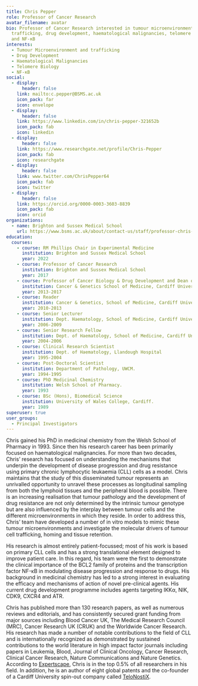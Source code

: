 ```yaml
---
title: Chris Pepper
role: Professor of Cancer Research
avatar_filename: avatar
bio: Professor of Cancer Research interested in tumour microenvironment and
  trafficking, drug development, haematological malignancies, telomere biology
  and NF-κB
interests:
  - Tumour Microenvironment and trafficking
  - Drug Development
  - Haematological Malignancies
  - Telomere Biology
  - NF-κB
social:
  - display:
      header: false
    link: mailto:c.pepper@BSMS.ac.uk
    icon_pack: far
    icon: envelope
  - display:
      header: false
    link: https://www.linkedin.com/in/chris-pepper-321652b
    icon_pack: fab
    icon: linkedin
  - display:
      header: false
    link: https://www.researchgate.net/profile/Chris-Pepper
    icon_pack: fab
    icon: researchgate
  - display:
      header: false
    link: www.twitter.com/ChrisPepper64
    icon_pack: fab
    icon: twitter
  - display:
      header: false
    link: https://orcid.org/0000-0003-3603-8839
    icon_pack: fab
    icon: orcid
organizations:
  - name: Brighton and Sussex Medical School
    url: https://www.bsms.ac.uk/about/contact-us/staff/professor-chris-pepper.aspx
education:
  courses:
    - course: RM Phillips Chair in Experimental Medicine
      institution: Brighton and Sussex Medical School
      year: 2022
    - course: Professor of Cancer Research
      institution: Brighton and Sussex Medical School
      year: 2017
    - course: Professor of Cancer Biology & Drug Development and Dean of Research
      institution: Cancer & Genetics School of Medicine, Cardiff University.
      year: 2013-2017
    - course: Reader
      institution: Cancer & Genetics, School of Medicine, Cardiff University.
      year: 2010-2013
    - course: Senior Lecturer
      institution: Dept. Haematology, School of Medicine, Cardiff University.
      year: 2006-2009
    - course: Senior Research Fellow
      institution: Dept. of Haematology, School of Medicine, Cardiff University.
      year: 2004-2006
    - course: Clinical Research Scientist
      institution: Dept. of Haematology, Llandough Hospital
      year: 1995-2004
    - course: Post-Doctoral Scientist
      institution: Department of Pathology, UWCM.
      year: 1994-1995
    - course: PhD Medicinal Chemistry
      institution: Welsh School of Pharmacy.
      year: 1993
    - course: BSc (Hons), Biomedical Science
      institution: University of Wales College, Cardiff.
      year: 1989
superuser: true
user_groups:
  - Principal Investigators
---
```

Chris gained his PhD in medicinal chemistry from the Welsh School of Pharmacy in 1993. Since then his research career has been primarily focused on haematological malignancies. For more than two decades, Chris’ research has focused on understanding the mechanisms that underpin the development of disease progression and drug resistance using primary chronic lymphocytic leukaemia (CLL) cells as a model. Chris maintains that the study of this disseminated tumour represents an unrivalled opportunity to unravel these processes as longitudinal sampling from both the lymphoid tissues and the peripheral blood is possible. There is an increasing realisation that tumour pathology and the development of drug resistance are not only determined by the intrinsic tumour genotype but are also influenced by the interplay between tumour cells and the different microenvironments in which they reside. In order to address this, Chris’ team have developed a number of in vitro models to mimic these tumour microenvironments and investigate the molecular drivers of tumour cell trafficking, homing and tissue retention.


His research is almost entirely patient-focussed; most of his work is based on primary CLL cells and has a strong translational element designed to improve patient care. In this regard, his team were the first to demonstrate the clinical importance of the BCL2 family of proteins and the transcription factor NF-κB in modulating disease progression and response to drugs. His background in medicinal chemistry has led to a strong interest in evaluating the efficacy and mechanisms of action of novel pre-clinical agents. His current drug development programme includes agents targeting IKKα, NIK, CDK9, CXCR4 and ATR.


Chris has published more than 130 research papers, as well as numerous reviews and editorials, and has consistently secured grant funding from major sources including Blood Cancer UK, The Medical Research Council (MRC), Cancer Research UK (CRUK) and the Worldwide Cancer Research. His research has made a number of notable contributions to the field of CLL and is internationally recognized as demonstrated by sustained contributions to the world literature in high impact factor journals including papers in Leukemia, Blood, Journal of Clinical Oncology, Cancer Research, Clinical Cancer Research, Nature Communications and Nature Genetics. According to [Expertscape](http://www.sussex.ac.uk/staff/newsandevents/?id=56934), Chris is in the top 0.5% of all researchers in his field. In addition, he is an author of eight global patents and the co-founder of a Cardiff University spin-out company called [TeloNostiX](https://www.telonostix.com/).
